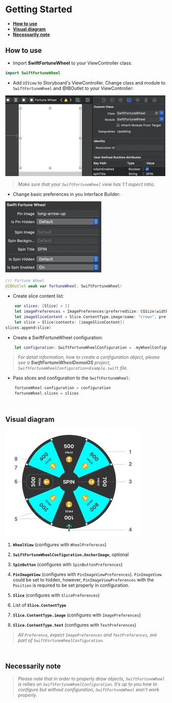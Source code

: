 # Getting Started
- [**How to use**](#how—to-use)
- [**Visual diagram**](#visual—diagram)
- [**Necessarily note**](#necessarily—note)

## How to use

- Import **SwiftFortuneWheel** to your ViewController class:

``` Swift
import SwiftFortuneWheel
```

- Add `UIView` to Storyboard's ViewController. Change class and module to `SwiftFortuneWheel` and @IBOutlet to your ViewController:

<img src="../Images/storyboard.png" width="500"/>

> _Make sure that your `SwiftFortuneWheel` view has 1:1 aspect ratio._

- Change basic preferences in you Interface Builder:


<img src="../Images/ibpreferences.png" width="300"/>

``` Swift
/// Fortune Wheel
@IBOutlet weak var fortuneWheel: SwiftFortuneWheel!
```

- Create slice content list:

``` Swift
	var slices: [Slice] = []
	let imagePreferences = ImagePreferences(preferredSize: CGSize(width: 40, height: 40), verticalOffset: 40)
	let imageSliceContent = Slice.ContentType.image(name: "crown", preferenes: imagePreferences)
	let slice = Slice(contents: [imageSliceContent])
slices.append(slice)
```

- Create a SwiftFortuneWheel configuration:


``` Swift
	let configuration: SwiftFortuneWheelConfiguration = .myWheelConfiguration
```

> _For detail information, how to create a configuration object, please see a **SwiftFortuneWheelDemoiOS** project,  `SwiftFortuneWheelConfiguration+Example.swift` file._

- Pass slices and configuration to the `SwiftFortuneWheel`:

``` Swift
	fortuneWheel.configuration = configuration
	fortuneWheel.slices = slices
```

</br>

## Visual diagram

<img src="../Images/diagram.jpg" width="420"/>

1. **`WheelView`** (configures with `WheelPrefereces`)

2. **`SwiftFortuneWheelConfiguration.AnchorImage`**, optional

3. **`SpinButton`** (configures with `SpinButtonPreferences`)

4. **`PinImageView`** (configures with `PinImageViewPreferences`). `PinImageView` could be set to hidden, however, `PinImageViewPreferences` with the `Position` is required to be set properly in configuration.

5. **`Slice`** (configures with `SlicePreferences`)

6. List of **`Slice.ContentType`**

7. **`Slice.ContentType.image`** (configures with `ImagePreferences`)

8. **`Slice.ContentType.text`** (configures with `TextPreferences`)


> _All `Preference`, expect `ImagePreferences` and `TextPreferences`, are part of `SwiftFortuneWheelConfiguration`._

</br>

## Necessarily note

> _Please note that in order to properly draw objects, `SwiftFortuneWheel` is rellies on `SwiftFortuneWheelConfiguration`. It’s up to you how to configure but without configuration, `SwiftFortuneWheel` won’t work properly._





